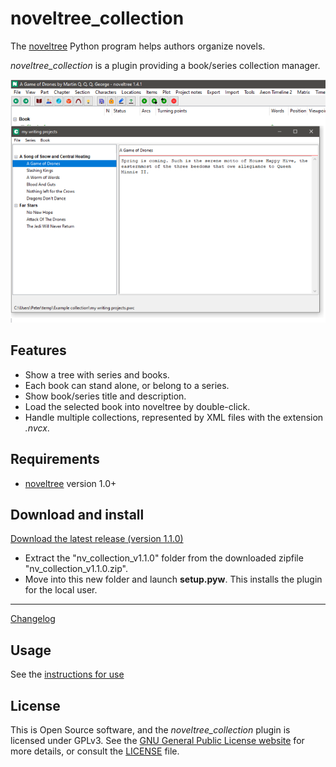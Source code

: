 # noveltree_collection

The [noveltree](https://peter88213.github.io/noveltree/) Python program helps authors organize novels.  

*noveltree_collection* is a plugin providing a book/series collection manager. 

![Screenshot](Screenshots/screen01.png)

## Features

- Show a tree with series and books.
- Each book can stand alone, or belong to a series.
- Show book/series title and description.
- Load the selected book into noveltree by double-click. 
- Handle multiple collections, represented by XML files with the extension *.nvcx*.

## Requirements

- [noveltree](https://peter88213.github.io/noveltree/) version 1.0+

## Download and install

[Download the latest release (version 1.1.0)](https://github.com/peter88213/noveltree_collection/raw/main/dist/nv_collection_v1.1.0.zip)

- Extract the "nv_collection_v1.1.0" folder from the downloaded zipfile "nv_collection_v1.1.0.zip".
- Move into this new folder and launch **setup.pyw**. This installs the plugin for the local user.

---

[Changelog](changelog)

## Usage

See the [instructions for use](usage)

## License

This is Open Source software, and the *noveltree_collection* plugin is licensed under GPLv3. See the
[GNU General Public License website](https://www.gnu.org/licenses/gpl-3.0.en.html) for more
details, or consult the [LICENSE](https://github.com/peter88213/noveltree_collection/blob/main/LICENSE) file.
